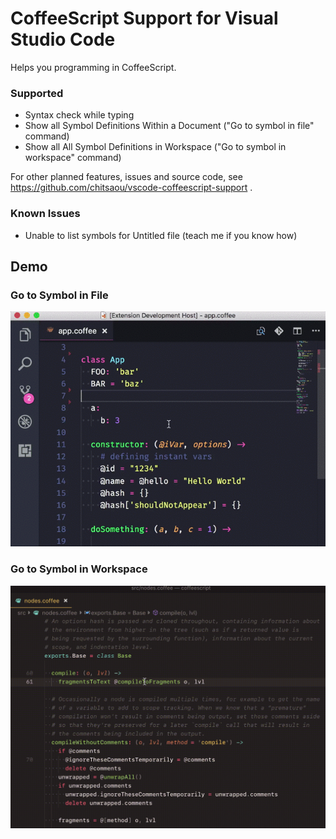 # CoffeeScript Support for Visual Studio Code

Helps you programming in CoffeeScript.

### Supported

- Syntax check while typing
- Show all Symbol Definitions Within a Document ("Go to symbol in file" command)
- Show all All Symbol Definitions in Workspace ("Go to symbol in workspace" command)

For other planned features, issues and source code, see https://github.com/chitsaou/vscode-coffeescript-support .

### Known Issues

- Unable to list symbols for Untitled file (teach me if you know how)

## Demo

### Go to Symbol in File

![](https://github.com/chitsaou/vscode-coffeescript-support/raw/master/client/assets/file-symbols.gif)

### Go to Symbol in Workspace

![](https://github.com/chitsaou/vscode-coffeescript-support/raw/master/client/assets/workspace-symbols.gif)
